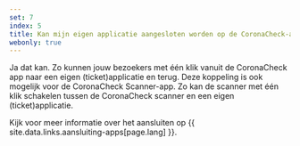 ```yaml
---
set: 7
index: 5
title: Kan mijn eigen applicatie aangesloten worden op de CoronaCheck-app of CoronaCheck Scanner-app?
webonly: true
---
```

Ja dat kan. Zo kunnen jouw bezoekers met één klik vanuit de CoronaCheck app naar een eigen (ticket)applicatie en terug. Deze koppeling is ook mogelijk voor de CoronaCheck Scanner-app. Zo kan de scanner met één klik schakelen tussen de CoronaCheck scanner en een eigen (ticket)applicatie.   

Kijk voor meer informatie over het aansluiten op {{ site.data.links.aansluiting-apps[page.lang] }}.
